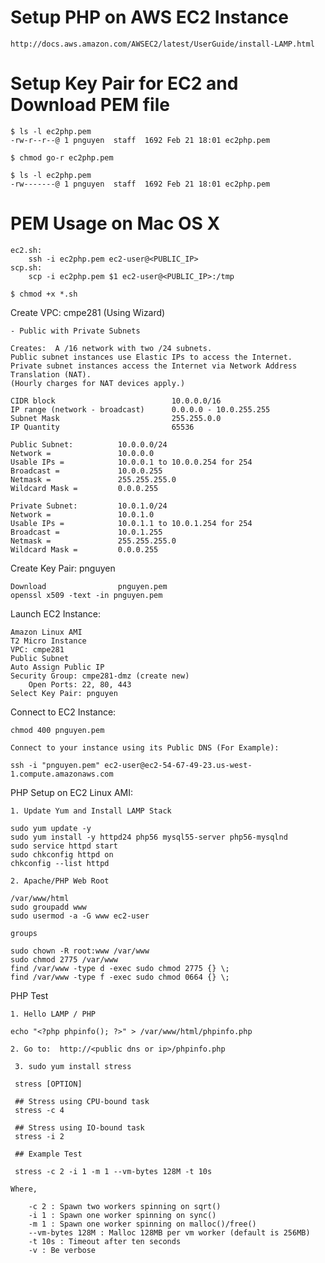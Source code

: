 
# Setup PHP on AWS EC2 Instance

    http://docs.aws.amazon.com/AWSEC2/latest/UserGuide/install-LAMP.html
    
# Setup Key Pair for EC2 and Download PEM file

    $ ls -l ec2php.pem 
    -rw-r--r--@ 1 pnguyen  staff  1692 Feb 21 18:01 ec2php.pem

    $ chmod go-r ec2php.pem 

    $ ls -l ec2php.pem 
    -rw-------@ 1 pnguyen  staff  1692 Feb 21 18:01 ec2php.pem

# PEM Usage on Mac OS X
    
    ec2.sh:
        ssh -i ec2php.pem ec2-user@<PUBLIC_IP> 
    scp.sh:
        scp -i ec2php.pem $1 ec2-user@<PUBLIC_IP>:/tmp 

    $ chmod +x *.sh


Create VPC:  cmpe281 (Using Wizard)

    - Public with Private Subnets

    Creates:  A /16 network with two /24 subnets. 
    Public subnet instances use Elastic IPs to access the Internet. 
    Private subnet instances access the Internet via Network Address Translation (NAT).  
    (Hourly charges for NAT devices apply.)

    CIDR block                          10.0.0.0/16 
    IP range (network - broadcast)      0.0.0.0 - 10.0.255.255   
    Subnet Mask                         255.255.0.0  
    IP Quantity                         65536   

    Public Subnet:          10.0.0.0/24
    Network =               10.0.0.0
    Usable IPs =            10.0.0.1 to 10.0.0.254 for 254
    Broadcast =             10.0.0.255
    Netmask =               255.255.255.0
    Wildcard Mask =         0.0.0.255

    Private Subnet:         10.0.1.0/24
    Network =               10.0.1.0
    Usable IPs =            10.0.1.1 to 10.0.1.254 for 254
    Broadcast =             10.0.1.255
    Netmask =               255.255.255.0
    Wildcard Mask =         0.0.0.255


Create Key Pair: pnguyen

    Download                pnguyen.pem
    openssl x509 -text -in pnguyen.pem

    
Launch EC2 Instance:

    Amazon Linux AMI 
    T2 Micro Instance
    VPC: cmpe281
    Public Subnet
    Auto Assign Public IP
    Security Group: cmpe281-dmz (create new)
        Open Ports: 22, 80, 443
    Select Key Pair: pnguyen

Connect to EC2 Instance:

    chmod 400 pnguyen.pem
    
    Connect to your instance using its Public DNS (For Example):
    
    ssh -i "pnguyen.pem" ec2-user@ec2-54-67-49-23.us-west-1.compute.amazonaws.com

    
PHP Setup on EC2 Linux AMI:

    1. Update Yum and Install LAMP Stack

    sudo yum update -y
    sudo yum install -y httpd24 php56 mysql55-server php56-mysqlnd
    sudo service httpd start
    sudo chkconfig httpd on
    chkconfig --list httpd

    2. Apache/PHP Web Root

    /var/www/html
    sudo groupadd www
    sudo usermod -a -G www ec2-user

    groups

    sudo chown -R root:www /var/www
    sudo chmod 2775 /var/www
    find /var/www -type d -exec sudo chmod 2775 {} \;
    find /var/www -type f -exec sudo chmod 0664 {} \;


PHP Test

    1. Hello LAMP / PHP

    echo "<?php phpinfo(); ?>" > /var/www/html/phpinfo.php

    2. Go to:  http://<public dns or ip>/phpinfo.php

	 3. sudo yum install stress

	 stress [OPTION]
	 
	 ## Stress using CPU-bound task
	 stress -c 4
	 
	 ## Stress using IO-bound task 
	 stress -i 2
    
     ## Example Test

     stress -c 2 -i 1 -m 1 --vm-bytes 128M -t 10s

    Where,

        -c 2 : Spawn two workers spinning on sqrt()
        -i 1 : Spawn one worker spinning on sync()
        -m 1 : Spawn one worker spinning on malloc()/free()
        --vm-bytes 128M : Malloc 128MB per vm worker (default is 256MB)
        -t 10s : Timeout after ten seconds
        -v : Be verbose

  
  










